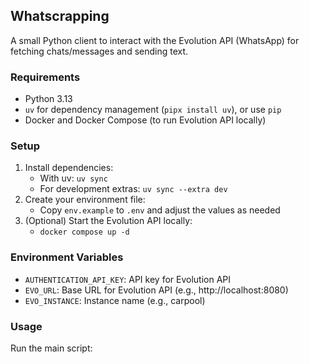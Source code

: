 ## Whatscrapping

A small Python client to interact with the Evolution API (WhatsApp) for fetching chats/messages and sending text.

### Requirements

- Python 3.13
- `uv` for dependency management (`pipx install uv`), or use `pip`
- Docker and Docker Compose (to run Evolution API locally)

### Setup

1. Install dependencies:
   - With uv: `uv sync`
   - For development extras: `uv sync --extra dev`
2. Create your environment file:
   - Copy `env.example` to `.env` and adjust the values as needed
3. (Optional) Start the Evolution API locally:
   - `docker compose up -d`

### Environment Variables

- `AUTHENTICATION_API_KEY`: API key for Evolution API
- `EVO_URL`: Base URL for Evolution API (e.g., http://localhost:8080)
- `EVO_INSTANCE`: Instance name (e.g., carpool)

### Usage

Run the main script:
